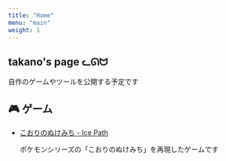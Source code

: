 ```yaml
---
title: "Home"
menu: "main"
weight: 1
---
```


## takano's page ᓚᘏᗢ

自作のゲームやツールを公開する予定です

## :video_game: ゲーム

- [こおりのぬけみち - Ice Path](/games/ice-path/)

    ポケモンシリーズの「こおりのぬけみち」を再現したゲームです


